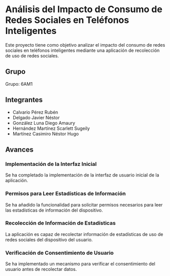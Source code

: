 # Análisis del Impacto de Consumo de Redes Sociales en Teléfonos Inteligentes

Este proyecto tiene como objetivo analizar el impacto del consumo de redes sociales en teléfonos inteligentes mediante una aplicación de recolección de uso de redes sociales.

## Grupo

Grupo: 6AM1

## Integrantes

- Calvario Pérez Rubén 
- Delgado Javier Néstor 
- González Luna Diego Amaury 
- Hernández Martínez Scarlett Sugeily 
- Martínez Casimiro Néstor Hugo

## Avances

### Implementación de la Interfaz Inicial

Se ha completado la implementación de la interfaz de usuario inicial de la aplicación.

### Permisos para Leer Estadísticas de Información

Se ha añadido la funcionalidad para solicitar permisos necesarios para leer las estadísticas de información del dispositivo.

### Recolección de Información de Estadísticas

La aplicación es capaz de recolectar información de estadísticas de uso de redes sociales del dispositivo del usuario.

### Verificación de Consentimiento de Usuario

Se ha implementado un mecanismo para verificar el consentimiento del usuario antes de recolectar datos.

